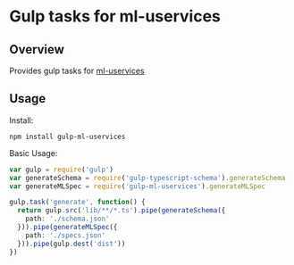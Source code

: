 Gulp tasks for ml-uservices
==

Overview
--

Provides gulp tasks for [ml-uservices](https://github.com/christyharagan/ml-uservices)

Usage
--

Install:
```
npm install gulp-ml-uservices
```

Basic Usage:

```TypeScript
var gulp = require('gulp')
var generateSchema = require('gulp-typescript-schema').generateSchema
var generateMLSpec = require('gulp-ml-uservices').generateMLSpec

gulp.task('generate', function() {
  return gulp.src('lib/**/*.ts').pipe(generateSchema({
    path: './schema.json'
  })).pipe(generateMLSpec({
    path: './specs.json'
  })).pipe(gulp.dest('dist'))
})

```
